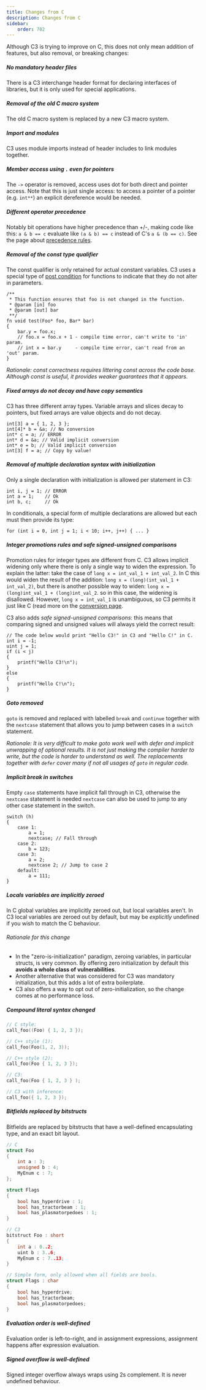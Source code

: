```yaml
---
title: Changes from C
description: Changes from C
sidebar:
    order: 702
---
```



Although C3 is trying to improve on C, this does not only mean addition of features, but also removal, or breaking changes:

##### No mandatory header files

There is a C3 interchange header format for declaring interfaces of libraries, but it is only used for special applications.

##### Removal of the old C macro system

The old C macro system is replaced by a new C3 macro system.

##### Import and modules

C3 uses module imports instead of header includes to link modules together.

##### Member access using `.` even for pointers

The `->` operator is removed, access uses dot for both direct and pointer access. Note that this is just single access: to access a pointer of a pointer (e.g. `int**`) an explicit dereference would be needed.

##### Different operator precedence

Notably bit operations have higher precedence than +/-, making code like this: `a & b == c` evaluate like `(a & b) == c` instead of C's `a & (b == c)`. See the page about [precedence rules](/language-fundamentals/precedence/).

##### Removal of the const type qualifier

The const qualifier is only retained for actual constant variables. C3 uses a special type of [post condition](/language-common/contracts/) for functions to indicate that they do not alter in parameters.

```c3
/**
 * This function ensures that foo is not changed in the function.
 * @param [in] foo
 * @param [out] bar
 **/
fn void test(Foo* foo, Bar* bar)
{
    bar.y = foo.x;
    // foo.x = foo.x + 1 - compile time error, can't write to 'in' param.
    // int x = bar.y     - compile time error, can't read from an 'out' param.
}
```

*Rationale: const correctness requires littering const across the code base. Although const is useful, it provides weaker guarantees that it appears.*

##### Fixed arrays do not decay and have copy semantics

C3 has three different array types. Variable arrays and slices decay to pointers, but fixed arrays are value objects and do not decay.

```c3
int[3] a = { 1, 2, 3 };
int[4]* b = &a; // No conversion
int* c = a; // ERROR
int* d = &a; // Valid implicit conversion
int* e = b; // Valid implicit conversion
int[3] f = a; // Copy by value!
```

##### Removal of multiple declaration syntax with initialization

Only a single declaration with initialization is allowed per statement in C3:

```c3
int i, j = 1; // ERROR
int a = 1;    // Ok
int b, c;     // Ok
```

In conditionals, a special form of multiple declarations are allowed but each must then provide its type:

```c3
for (int i = 0, int j = 1; i < 10; i++, j++) { ... }
```

##### Integer promotions rules and safe signed-unsigned comparisons

Promotion rules for integer types are different from C. 
C3 allows implicit widening only
where there is only a single way to widen the expression. To explain the latter:
take the case of `long x = int_val_1 + int_val_2`. In C this would widen the result of the addition:
`long x = (long)(int_val_1 + int_val_2)`, but there is another possible 
way to widen: `long x = (long)int_val_1 + (long)int_val_2`. so in this case, the widening
is disallowed. However, `long x = int_val_1` is unambiguous, so C3 permits it just like C (read more on the [conversion page](/language-fundamentals/conversion/). 

C3 also adds *safe signed-unsigned comparisons*: this means that comparing signed and unsigned values will always yield the correct result:

```c3
// The code below would print "Hello C3!" in C3 and "Hello C!" in C.
int i = -1;
uint j = 1;
if (i < j)
{
    printf("Hello C3!\n");
}
else
{
    printf("Hello C!\n");
}
```

##### Goto removed

`goto` is removed and replaced with labelled `break` and `continue` together with the `nextcase` statement that allows you to jump between cases in a `switch` statement.

*Rationale: It is very difficult to make goto work well with defer and implicit unwrapping of optional results. It is not just making the compiler harder to write, but
the code is harder to understand as well. The replacements together with `defer` cover many if not all usages of `goto` in regular code.*

##### Implicit break in switches

Empty `case` statements have implicit fall through in C3, otherwise the `nextcase` statement is needed
`nextcase` can also be used to jump to any other case statement in the switch.

```c3
switch (h)
{
    case 1:
        a = 1;
        nextcase; // Fall through
    case 2:
        b = 123;
    case 3:
        a = 2;
        nextcase 2; // Jump to case 2
    default:
        a = 111;
}
```

##### Locals variables are implicitly zeroed

In C global variables are implicitly zeroed out, but local variables aren't. In C3 local variables are zeroed out by default, but may be *explicitly* undefined if you wish to match the C behaviour.

###### Rationale for this change 
- In the "zero-is-initialization" paradigm, zeroing variables, in particular structs, is very common. By offering zero initialization by default this **avoids a whole class of vulnerabilities**.
- Another alternative that was considered for C3 was mandatory initialization,
but this adds a lot of extra boilerplate. 
- C3 also offers a way to opt out of zero-initialization, so the change comes at no performance loss.

##### Compound literal syntax changed

```c
// C style:
call_foo((Foo) { 1, 2, 3 });

// C++ style (1):
call_foo(Foo(1, 2, 3));

// C++ style (2):
call_foo(Foo { 1, 2, 3 });

// C3:
call_foo(Foo { 1, 2, 3 } );

// C3 with inference:
call_foo({ 1, 2, 3 });
```

##### Bitfields replaced by bitstructs

Bitfields are replaced by bitstructs that have a well-defined encapsulating type, and 
an exact bit layout.

```c
// C
struct Foo
{
    int a : 3;
    unsigned b : 4;
    MyEnum c : 7;
};

struct Flags
{
    bool has_hyperdrive : 1;
    bool has_tractorbeam : 1;
    bool has_plasmatorpedoes : 1;
}    

// C3
bitstruct Foo : short
{  
    int a : 0..2;
    uint b : 3..6;
    MyEnum c : 7..13;
}

// Simple form, only allowed when all fields are bools.
struct Flags : char
{
    bool has_hyperdrive;
    bool has_tractorbeam;
    bool has_plasmatorpedoes;
}
```

##### Evaluation order is well-defined

Evaluation order is left-to-right, and in assignment expressions, assignment
happens after expression evaluation.

##### Signed overflow is well-defined

Signed integer overflow always wraps using 2s complement. It is never undefined behaviour.